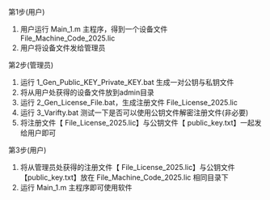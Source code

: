 第1步(用户)

1. 用户运行 Main_1.m 主程序，得到一个设备文件 File_Machine_Code_2025.lic
2. 用户将设备文件发给管理员



第2步(管理员)

1. 运行 1_Gen_Public_KEY_Private_KEY.bat 生成一对公钥与私钥文件
2. 将从用户处获得的设备文件放到admin目录
3. 运行 2_Gen_License_File.bat，生成注册文件 File_License_2025.lic
4. 运行 3_Varifty.bat 测试一下是否可以使用公钥文件解密注册文件(非必要)
5. 将注册文件【 File_License_2025.lic】与公钥文件【 public_key.txt】一起发给用户即可



第3步(用户)

1. 将从管理员处获得的注册文件【 File_License_2025.lic】与公钥文件【public_key.txt】放在 File_Machine_Code_2025.lic 相同目录下
2. 运行 Main_1.m 主程序即可使用软件


